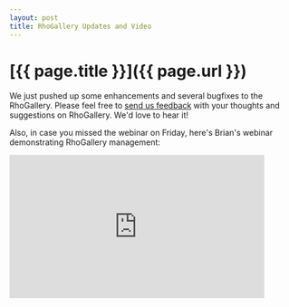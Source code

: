 ```yaml
---
layout: post
title: RhoGallery Updates and Video
---
```


[{{ page.title }}]({{ page.url }})
==================================

We just pushed up some enhancements and several bugfixes to the RhoGallery.  Please feel free to [send us feedback](mailto:support@rhohub.com) with your thoughts and suggestions on RhoGallery.  We'd love to hear it!

Also, in case you missed the webinar on Friday, here's Brian's webinar demonstrating RhoGallery management:

<iframe src="http://player.vimeo.com/video/17457250?byline=0&amp;portrait=0&amp;color=de0909" width="450" height="253" frameborder="0"></iframe>